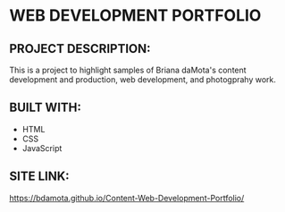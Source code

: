 # WEB DEVELOPMENT PORTFOLIO 

## PROJECT DESCRIPTION:
This is a project to highlight samples of Briana daMota's content development and production, web development, and photogprahy work. 

## BUILT WITH: 
* HTML 
* CSS
* JavaScript

## SITE LINK:
 https://bdamota.github.io/Content-Web-Development-Portfolio/


